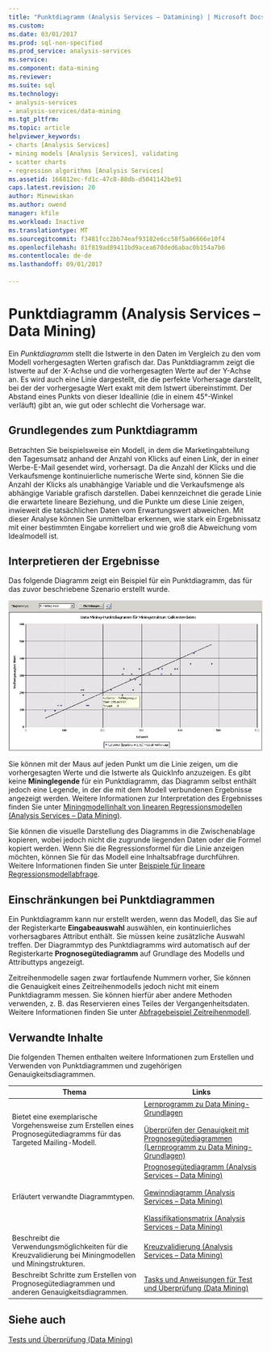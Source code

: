 ```yaml
---
title: "Punktdiagramm (Analysis Services – Datamining) | Microsoft Docs"
ms.custom: 
ms.date: 03/01/2017
ms.prod: sql-non-specified
ms.prod_service: analysis-services
ms.service: 
ms.component: data-mining
ms.reviewer: 
ms.suite: sql
ms.technology:
- analysis-services
- analysis-services/data-mining
ms.tgt_pltfrm: 
ms.topic: article
helpviewer_keywords:
- charts [Analysis Services]
- mining models [Analysis Services], validating
- scatter charts
- regression algorithms [Analysis Services]
ms.assetid: 166812ec-fd1c-47c8-88db-d5041142be91
caps.latest.revision: 20
author: Minewiskan
ms.author: owend
manager: kfile
ms.workload: Inactive
ms.translationtype: MT
ms.sourcegitcommit: f3481fcc2bb74eaf93182e6cc58f5a06666e10f4
ms.openlocfilehash: 81f819ad89411bd9acea670ded6abac0b154a7b6
ms.contentlocale: de-de
ms.lasthandoff: 09/01/2017

---
```

# <a name="scatter-plot-analysis-services---data-mining"></a>Punktdiagramm (Analysis Services &ndash; Data Mining)
  Ein *Punktdiagramm* stellt die Istwerte in den Daten im Vergleich zu den vom Modell vorhergesagten Werten grafisch dar. Das Punktdiagramm zeigt die Istwerte auf der X-Achse und die vorhergesagten Werte auf der Y-Achse an. Es wird auch eine Linie dargestellt, die die perfekte Vorhersage darstellt, bei der der vorhergesagte Wert exakt mit dem Istwert übereinstimmt. Der Abstand eines Punkts von dieser Ideallinie (die in einem 45°-Winkel verläuft) gibt an, wie gut oder schlecht die Vorhersage war.  
  
## <a name="understanding-the-scatter-plot"></a>Grundlegendes zum Punktdiagramm  
 Betrachten Sie beispielsweise ein Modell, in dem die Marketingabteilung den Tagesumsatz anhand der Anzahl von Klicks auf einen Link, der in einer Werbe-E-Mail gesendet wird, vorhersagt. Da die Anzahl der Klicks und die Verkaufsmenge kontinuierliche numerische Werte sind, können Sie die Anzahl der Klicks als unabhängige Variable und die Verkaufsmenge als abhängige Variable grafisch darstellen. Dabei kennzeichnet die gerade Linie die erwartete lineare Beziehung, und die Punkte um diese Linie zeigen, inwieweit die tatsächlichen Daten vom Erwartungswert abweichen. Mit dieser Analyse können Sie unmittelbar erkennen, wie stark ein Ergebnissatz mit einer bestimmten Eingabe korreliert und wie groß die Abweichung vom Idealmodell ist.  
  
## <a name="interpreting-the-results"></a>Interpretieren der Ergebnisse  
 Das folgende Diagramm zeigt ein Beispiel für ein Punktdiagramm, das für das zuvor beschriebene Szenario erstellt wurde.  
  
 ![Beispiel für ein Punktdiagramm für die lineare Regression](../../analysis-services/data-mining/media/scatterplot-callctr.gif "Beispiel für ein Punktdiagramm für die lineare Regression")  
  
 Sie können mit der Maus auf jeden Punkt um die Linie zeigen, um die vorhergesagten Werte und die Istwerte als QuickInfo anzuzeigen. Es gibt keine **Mininglegende** für ein Punktdiagramm, das Diagramm selbst enthält jedoch eine Legende, in der die mit dem Modell verbundenen Ergebnisse angezeigt werden. Weitere Informationen zur Interpretation des Ergebnisses finden Sie unter [Miningmodellinhalt von linearen Regressionsmodellen &#40;Analysis Services – Data Mining&#41;](../../analysis-services/data-mining/mining-model-content-for-linear-regression-models-analysis-services-data-mining.md).  
  
 Sie können die visuelle Darstellung des Diagramms in die Zwischenablage kopieren, wobei jedoch nicht die zugrunde liegenden Daten oder die Formel kopiert werden. Wenn Sie die Regressionsformel für die Linie anzeigen möchten, können Sie für das Modell eine Inhaltsabfrage durchführen. Weitere Informationen finden Sie unter [Beispiele für lineare Regressionsmodellabfrage](../../analysis-services/data-mining/linear-regression-model-query-examples.md).  
  
## <a name="restrictions-on-scatter-plots"></a>Einschränkungen bei Punktdiagrammen  
 Ein Punktdiagramm kann nur erstellt werden, wenn das Modell, das Sie auf der Registerkarte **Eingabeauswahl** auswählen, ein kontinuierliches vorhersagbares Attribut enthält. Sie müssen keine zusätzliche Auswahl treffen. Der Diagrammtyp des Punktdiagramms wird automatisch auf der Registerkarte **Prognosegütediagramm** auf Grundlage des Modells und Attributtyps angezeigt.  
  
 Zeitreihenmodelle sagen zwar fortlaufende Nummern vorher, Sie können die Genauigkeit eines Zeitreihenmodells jedoch nicht mit einem Punktdiagramm messen. Sie können hierfür aber andere Methoden verwenden, z. B. das Reservieren eines Teiles der Vergangenheitsdaten. Weitere Informationen finden Sie unter [Abfragebeispiel Zeitreihenmodell](../../analysis-services/data-mining/time-series-model-query-examples.md).  
  
## <a name="related-content"></a>Verwandte Inhalte  
 Die folgenden Themen enthalten weitere Informationen zum Erstellen und Verwenden von Punktdiagrammen und zugehörigen Genauigkeitsdiagrammen.  
  
|Thema|Links|  
|------------|-----------|  
|Bietet eine exemplarische Vorgehensweise zum Erstellen eines Prognosegütediagramms für das Targeted Mailing-Modell.|[Lernprogramm zu Data Mining-Grundlagen](http://msdn.microsoft.com/library/6602edb6-d160-43fb-83c8-9df5dddfeb9c)<br /><br /> [Überprüfen der Genauigkeit mit Prognosegütediagrammen &#40;Lernprogramm zu Data Mining-Grundlagen&#41;](http://msdn.microsoft.com/library/822d414b-4a39-473f-80c3-53476e30655a)|  
|Erläutert verwandte Diagrammtypen.|[Prognosegütediagramm &#40;Analysis Services – Data Mining&#41;](../../analysis-services/data-mining/lift-chart-analysis-services-data-mining.md)<br /><br /> [Gewinndiagramm &#40;Analysis Services – Data Mining&#41;](../../analysis-services/data-mining/profit-chart-analysis-services-data-mining.md)<br /><br /> [Klassifikationsmatrix &#40;Analysis Services – Data Mining&#41;](../../analysis-services/data-mining/classification-matrix-analysis-services-data-mining.md)|  
|Beschreibt die Verwendungsmöglichkeiten für die Kreuzvalidierung bei Miningmodellen und Miningstrukturen.|[Kreuzvalidierung &#40;Analysis Services – Data Mining&#41;](../../analysis-services/data-mining/cross-validation-analysis-services-data-mining.md)|  
|Beschreibt Schritte zum Erstellen von Prognosegütediagrammen und anderen Genauigkeitsdiagrammen.|[Tasks und Anweisungen für Test und Überprüfung &#40;Data Mining&#41;](../../analysis-services/data-mining/testing-and-validation-tasks-and-how-tos-data-mining.md)|  
  
## <a name="see-also"></a>Siehe auch  
 [Tests und Überprüfung &#40;Data Mining&#41;](../../analysis-services/data-mining/testing-and-validation-data-mining.md)  
  
  

